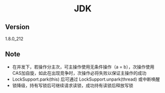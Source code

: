 <h1 align="center">JDK</h1>

## Version

1.8.0_212

## Note

- 在并发下，若操作分主次，可主操作使用无条件操作（a = b），次操作使用CAS加自旋，如此在出现竞争时，次操作必将失败以保证主操作的成功
- LockSupport.park(this) 后可通过 LockSupport.unpark(thread) 或中断唤醒
- 锁降级，持有写锁后可继续请求读锁，成功持有读锁后释放写锁
